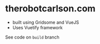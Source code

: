 # therobotcarlson.com

- built using Gridsome and VueJS
- Uses Vuetify framework

See code on `build` branch